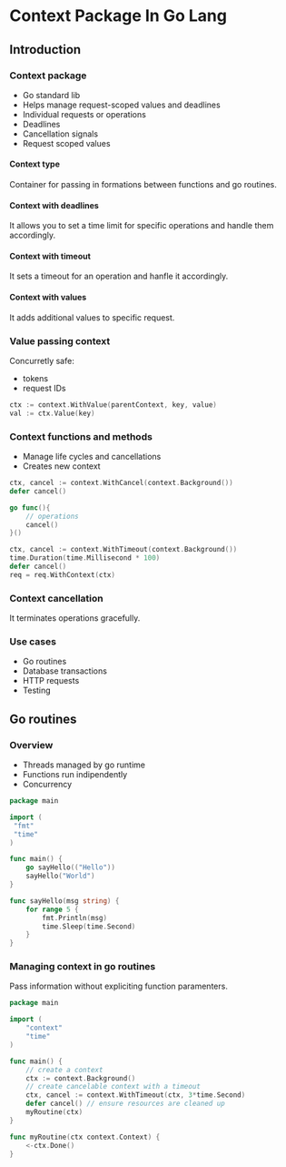 # Context Package In Go Lang

## Introduction

### Context package

- Go standard lib
- Helps manage request-scoped values and deadlines
- Individual requests or operations
- Deadlines
- Cancellation signals
- Request scoped values

#### Context type

Container for passing in formations between functions and go routines.

#### Context with deadlines

It allows you to set a time limit for specific operations and handle them accordingly.

#### Context with timeout

It sets a timeout for an operation and hanfle it accordingly.

#### Context with values

It adds additional values to specific request.

### Value passing context

Concurretly safe:
  
- tokens
- request IDs

```go
ctx := context.WithValue(parentContext, key, value)
val := ctx.Value(key)
```

### Context functions and methods

- Manage life cycles and cancellations
- Creates new context

```go
ctx, cancel := context.WithCancel(context.Background())
defer cancel()

go func(){
    // operations
    cancel()
}()

ctx, cancel := context.WithTimeout(context.Background())
time.Duration(time.Millisecond * 100)
defer cancel()
req = req.WithContext(ctx)
```

### Context cancellation

It terminates operations gracefully.

### Use cases

- Go routines
- Database transactions
- HTTP requests
- Testing

## Go routines

### Overview

- Threads managed by go runtime
- Functions run indipendently
- Concurrency

```go
package main

import (
 "fmt"
 "time"
)

func main() {
    go sayHello(("Hello"))
    sayHello("World")
}

func sayHello(msg string) {
    for range 5 {
	    fmt.Println(msg)
	    time.Sleep(time.Second)
	}
}
```

### Managing context in go routines

Pass information without expliciting function paramenters.

```go
package main

import (
	"context"
	"time"
)

func main() {
	// create a context
	ctx := context.Background()
	// create cancelable context with a timeout
	ctx, cancel := context.WithTimeout(ctx, 3*time.Second)
	defer cancel() // ensure resources are cleaned up
	myRoutine(ctx)
}

func myRoutine(ctx context.Context) {
	<-ctx.Done()
}
```